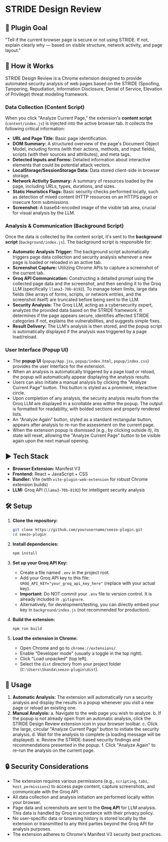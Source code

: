 # STRIDE Design Review

## 🎯 Plugin Goal
"Tell if the current browser page is secure or not using STRIDE. If not, explain clearly why — based on visible structure, network activity, and page layout."

## 🧠 How it Works

STRIDE Design Review is a Chrome extension designed to provide automated security analysis of web pages based on the STRIDE (Spoofing, Tampering, Repudiation, Information Disclosure, Denial of Service, Elevation of Privilege) threat modeling framework.

### Data Collection (Content Script)
When you click "Analyze Current Page," the extension's **content script** (`content/index.js`) is injected into the active browser tab. It collects the following critical information:
-   **URL and Page Title:** Basic page identification.
-   **DOM Summary:** A structured overview of the page's Document Object Model, including forms (with their actions, methods, and input fields), scripts (with their sources and attributes), and meta tags.
-   **Detected Inputs and Forms:** Detailed information about interactive elements that could be potential attack vectors.
-   **LocalStorage/SessionStorage Data:** Data stored client-side in browser storage.
-   **Network Activity Summary:** A summary of resources loaded by the page, including URLs, types, durations, and sizes.
-   **Static Heuristics Flags:** Basic security checks performed locally, such as detection of mixed content (HTTP resources on an HTTPS page) or insecure form submissions.
-   **Screenshot:** A base64-encoded image of the visible tab area, crucial for visual analysis by the LLM.

### Analysis & Communication (Background Script)
Once the data is collected by the content script, it's sent to the **background script** (`background/index.js`). The background script is responsible for:
-   **Automatic Analysis Trigger:** The background script automatically triggers page data collection and security analysis whenever a new page is loaded or reloaded in an active tab.
-   **Screenshot Capture:** Utilizing Chrome APIs to capture a screenshot of the current tab.
-   **Groq API Communication:** Constructing a detailed prompt using the collected page data and the screenshot, and then sending it to the Groq LLM (specifically `llama3-70b-8192`). To manage token limits, large data fields (like arrays of forms, scripts, or network entries, and the screenshot itself) are truncated before being sent to the LLM.
-   **Security Analysis:** The Groq LLM, acting as a cybersecurity expert, analyzes the provided data based on the STRIDE framework. It determines if the page appears secure, identifies affected STRIDE categories if not, explains the vulnerabilities, and suggests simple fixes.
-   **Result Delivery:** The LLM's analysis is then stored, and the popup script is automatically displayed if the analysis was triggered by a page load/reload.

### User Interface (Popup UI)
-   The **popup UI** (`popup/App.jsx`, `popup/index.html`, `popup/index.css`) provides the user interface for the extension.
-   When an analysis is automatically triggered by a page load or reload, the popup will automatically appear displaying the analysis results.
-   Users can also initiate a manual analysis by clicking the "Analyze Current Page" button. This button is styled as a prominent, interactive circle.
-   Upon completion of any analysis, the security analysis results from the Groq LLM are displayed in a scrollable area within the popup. The output is formatted for readability, with bolded sections and properly rendered lists.
-   An "Analyze Again" button, styled as a standard rectangular button, appears after analysis to re-run the assessment on the current page.
-   When the extension popup is dismissed (e.g., by clicking outside it), its state will reset, allowing the "Analyze Current Page" button to be visible again upon the next manual opening.

## ▶️ Tech Stack
-   **Browser Extension:** Manifest V3
-   **Frontend:** React + JavaScript + CSS
-   **Bundler:** Vite (with `vite-plugin-web-extension` for robust Chrome extension builds)
-   **LLM:** Groq API (`llama3-70b-8192`) for intelligent security analysis

## 🛠️ Setup

1.  **Clone the repository:**
    ```bash
    git clone https://github.com/yourusername/seezo-plugin.git
    cd seezo-plugin
    ```

2.  **Install dependencies:**
    ```bash
    npm install
    ```

3.  **Set up your Groq API Key:**
    *   Create a file named `.env` in the project root.
    *   Add your Groq API key to this file: `GROQ_API_KEY="your_groq_api_key_here"` (replace with your actual key).
    *   **Important:** Do NOT commit your `.env` file to version control. It is already included in `.gitignore`.
    *   Alternatively, for development/testing, you can directly embed your key in `background/index.js` (not recommended for production).

4.  **Build the extension:**
    ```bash
    npm run build
    ```

5.  **Load the extension in Chrome:**
    *   Open Chrome and go to `chrome://extensions/`.
    *   Enable "Developer mode" (usually a toggle in the top right).
    *   Click "Load unpacked" (top left).
    *   Select the `dist` directory from your project folder (`C:\Users\Skanda\seezo-plugin\dist`).

## 🚀 Usage

1.  **Automatic Analysis:** The extension will automatically run a security analysis and display the results in a popup whenever you visit a new page or reload an existing one.
2.  **Manual Analysis:**
    a.  Navigate to the web page you wish to analyze.
    b.  If the popup is not already open from an automatic analysis, click the STRIDE Design Review extension icon in your browser toolbar.
    c.  Click the large, circular "Analyze Current Page" button to initiate the security analysis.
    d.  Wait for the analysis to complete (a loading message will be displayed).
    e.  Review the STRIDE-based security findings and recommendations presented in the popup.
    f.  Click "Analyze Again" to re-run the analysis on the current page.

## 🔒 Security Considerations

-   The extension requires various permissions (e.g., `scripting`, `tabs`, `host_permissions`) to access page content, capture screenshots, and communicate with the Groq API.
-   All data collection and analysis initiation are performed locally within your browser.
-   Page data and screenshots are sent to the **Groq API** for LLM analysis. This data is handled by Groq in accordance with their privacy policy.
-   No user-specific data or browsing history is stored locally by the extension or transmitted to any third parties beyond the Groq API for analysis purposes.
-   The extension adheres to Chrome's Manifest V3 security best practices.